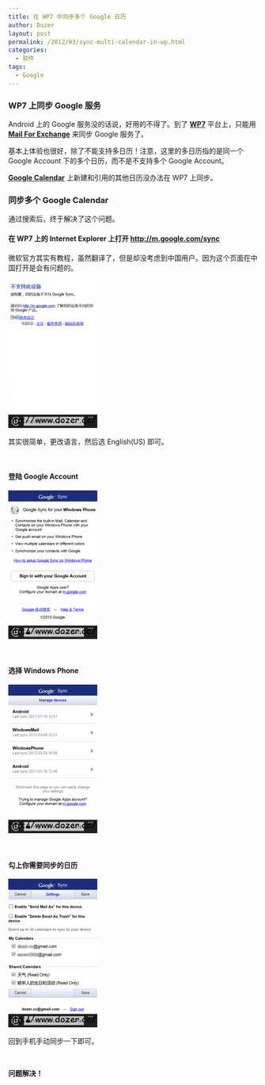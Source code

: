 ```yaml
---
title: 在 WP7 中同步多个 Google 日历
author: Dozer
layout: post
permalink: /2012/03/sync-multi-calendar-in-wp.html
categories:
  - 软件
tags:
  - Google
---
```


### WP7 上同步 Google 服务

Android 上的 Google 服务没的话说，好用的不得了。到了 <a href="http://www.google.com/search?q=WP7" target="_blank"><strong>WP7</strong></a> 平台上，只能用 <a href="http://www.google.com/search?q=Mail+For+Exchange" target="_blank"><strong>Mail For Exchange</strong></a> 来同步 Google 服务了。

基本上体验也很好，除了不能支持多日历！注意，这里的多日历指的是同一个 Google Account 下的多个日历，而不是不支持多个 Google Account。

<a href="http://www.google.com/calendar/render" target="_blank"><strong>Google Calendar</strong></a> 上新建和引用的其他日历没办法在 WP7 上同步。

<!--more-->

### 同步多个 Google Calendar

通过搜索后，终于解决了这个问题。

#### 在 WP7 上的 Internet Explorer 上打开 http://m.google.com/sync

微软官方其实有教程，虽然翻译了，但是却没考虑到中国用户。因为这个页面在中国打开是会有问题的。

[<img class="alignnone size-medium wp-image-727" title="error" alt="error" src="/uploads/2012/03/error-180x300.png" width="180" height="300" />][1]

其实很简单，更改语言，然后选 English(US) 即可。

&nbsp;

#### 登陆 Google Account

[<img class="alignnone size-medium wp-image-728" title="login" alt="login" src="/uploads/2012/03/login-180x300.png" width="180" height="300" />][2]

&nbsp;

#### 选择 Windows Phone

[<img class="alignnone size-medium wp-image-729" title="platform" alt="platform" src="/uploads/2012/03/platform-180x300.png" width="180" height="300" />][3]

&nbsp;

#### 勾上你需要同步的日历

[<img class="alignnone size-medium wp-image-730" title="save" alt="save" src="/uploads/2012/03/save-180x300.png" width="180" height="300" />][4]

回到手机手动同步一下即可。

&nbsp;

**问题解决！**

&nbsp;

&nbsp;

 [1]: /uploads/2012/03/error.png
 [2]: /uploads/2012/03/login.png
 [3]: /uploads/2012/03/platform.png
 [4]: /uploads/2012/03/save.png
